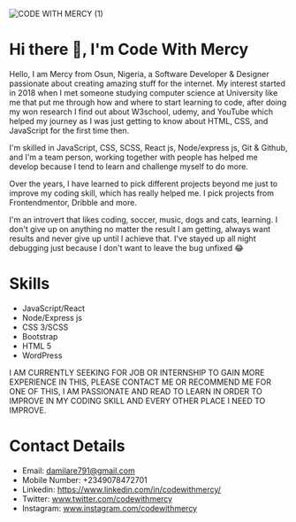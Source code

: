 ![CODE WITH MERCY (1)](https://user-images.githubusercontent.com/64808015/129446513-4a33a672-42ed-4907-be8b-1e3b8b26c4b0.png)

# Hi there 👋, I'm Code With Mercy

Hello, I am Mercy from Osun, Nigeria, a Software Developer & Designer passionate about creating amazing stuff for the internet. My interest started in 2018 when I met someone studying computer science at University like me that put me through how and where to start learning to code, after doing my won research I find out about W3school, udemy, and YouTube which helped my journey as I was just getting to know about HTML, CSS, and JavaScript for the first time then.

I'm skilled in JavaScript, CSS, SCSS, React js, Node/express js, Git & Github, and I'm a team person, working together with people has helped me develop because I tend to learn and challenge myself to do more.

Over the years, I have learned to pick different projects beyond me just to improve my coding skill, which has really helped me. I pick projects from Frontendmentor, Dribble and more.

I'm an introvert that likes coding, soccer, music, dogs and cats, learning. I don't give up on anything no matter the result I am getting, always want results and never give up until I achieve that. I've stayed up all night debugging just because I don't want to leave the bug unfixed 😂

# Skills

- JavaScript/React 
- Node/Express js 
- CSS 3/SCSS
- Bootstrap
- HTML 5
- WordPress

I AM CURRENTLY SEEKING FOR JOB OR INTERNSHIP TO GAIN MORE EXPERIENCE IN THIS, PLEASE CONTACT ME OR RECOMMEND ME FOR ONE OF THIS, I AM PASSIONATE AND READ TO LEARN IN ORDER TO IMPROVE IN MY CODING SKILL AND EVERY OTHER PLACE I NEED TO IMPROVE.

# Contact Details

- Email: damilare791@gmail.com
- Mobile Number: +2349078472701
- Linkedin: https://www.linkedin.com/in/codewithmercy/
- Twitter: www.twitter.com/codewithmercy
- Instagram: www.instagram.com/codewithmercy
